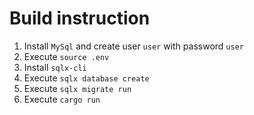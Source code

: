 # Build instruction

1. Install `MySql` and create user `user` with password `user`
2. Execute `source .env`
3. Install `sqlx-cli`
4. Execute `sqlx database create`
5. Execute `sqlx migrate run`
6. Execute `cargo run`

